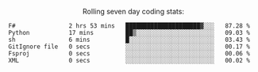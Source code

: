 <!--<p align="center">
  <img width="auto" src ="https://github-readme-stats.vercel.app/api/top-langs/?username=syrkis&layout=compact&hide_border=true&theme=darcula&bg_color=00000000&langs_count=6&hide=jupyter%20notebook,JavaScript,HTML" width = 400>
      <img src ="https://github-readme-streak-stats.herokuapp.com?user=syrkis&theme=darcula&hide_border=true&background=FFFFFF00" width = 400>

</p>-->
<p align="center">Rolling seven day coding stats:</p>
<!--START_SECTION:waka-->

```text
F#               2 hrs 53 mins   █████████████████████▓░░░   87.28 %
Python           17 mins         ██▒░░░░░░░░░░░░░░░░░░░░░░   09.03 %
sh               6 mins          █░░░░░░░░░░░░░░░░░░░░░░░░   03.43 %
GitIgnore file   0 secs          ░░░░░░░░░░░░░░░░░░░░░░░░░   00.17 %
Fsproj           0 secs          ░░░░░░░░░░░░░░░░░░░░░░░░░   00.06 %
XML              0 secs          ░░░░░░░░░░░░░░░░░░░░░░░░░   00.02 %
```

<!--END_SECTION:waka-->

